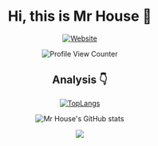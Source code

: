 <!--
**Mr-House/Mr-House** is a ✨ _special_ ✨ repository because its `README.md` (this file) appears on your GitHub profile.

Here are some ideas to get you started:

- 🔭 I’m currently working on ...
- 🌱 I’m currently learning ...
- 👯 I’m looking to collaborate on ...
- 🤔 I’m looking for help with ...
- 💬 Ask me about ...
- 📫 How to reach me: ...
- 😄 Pronouns: ...
- ⚡ Fun fact: ...
-->
<div align=center>
  
  # Hi, this is Mr House :musical_keyboard:
  
  <p>

[![Website](https://img.shields.io/badge/website-mr--house.github.io-brightgreen)](https://mr-house.github.io/)

  </p>
  
  ![Profile View Counter](https://komarev.com/ghpvc/?username=mr-house)

  ## Analysis :point_down:

[![TopLangs](https://github-readme-stats.vercel.app/api/top-langs/?username=mr-house&layout=compact)](https://github.com/mr-house/github-readme-stats)

![Mr House's GitHub stats](https://github-readme-stats.vercel.app/api?username=mr-house&show_icons=true&bg_color=30,e96443,904e95&title_color=fff&text_color=fff)

![](https://github-profile-trophy.vercel.app/?username=mr-house&theme=flat&column=7&margin-w=10)
  
</div>
